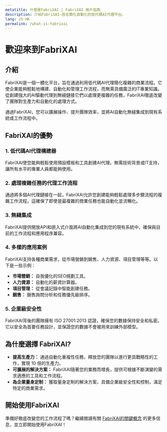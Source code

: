 ```yaml
---
metatitle: 什麼是FabriXAI | FabriXAI 用戶指南
description: 介紹FabriXAI—旨在簡化自動化的低代碼AI代理平台。
lang: zh-HK
permalink: /what-is-fabrixai
---
```


# 歡迎來到FabriXAI

## 介紹
FabriXAI是一個一體化平台，旨在通過利用低代碼AI代理簡化複雜的商業流程。它使企業能夠輕鬆地構建、自動化和管理工作流程，而無需具備廣泛的IT專業知識。從創建強大的AI驅動代理到無縫鏈接它們以處理更複雜的任務，FabriXAI徹底改變了團隊對生產力和自動化的處理方式。

通過FabriXAI，您可以擴展操作、提升團隊效率，並將AI自動化無縫集成到現有系統或工作流程中。

## FabriXAI的優勢

### 1. **低代碼AI代理構建器**  
FabriXAI使您能夠輕鬆使用預設模板和工具創建AI代理。無需技術背景或IT支持，讓所有水平的專業人員都能夠使用。

### 2. **處理複雜任務的代理工作流程**  
通過將多個AI代理鏈接在一起，FabriXAI允許您創建能夠輕鬆處理多步驟流程的複雜工作流程。這確保了即使是最複雜的商業任務也能自動化並流暢化。

### 3. **無縫集成**  
FabriXAI提供開放API和嵌入式介面將AI自動化集成到您的現有系統中，確保與目前的工作流程和應用程序兼容。

### 4. **多樣的應用案例**  
FabriXAI支持各種商業需求，從市場營銷到銷售、人力資源、項目管理等等。以下是一些示例：  
- **市場營銷：** 自我優化的SEO規劃工具。  
- **人力資源：** 自動化的薪資計算器。  
- **項目管理：** 從會議記錄中智能創建任務。  
- **銷售：** 銷售詢問分析和任務優先級排序。  

### 5. **企業級安全性**  
FabriXAI背後的團隊擁有 ISO 27001:2013 認證，確保您的數據保持安全和私密。它以安全為首要任務設計，並保證您的數據不會被用來訓練外部模型。

## 為什麼選擇 FabriXAI?  
- **提高生產力：** 通過自動化重複性任務，釋放您的團隊以進行更具戰略性的工作，實現 10 倍的生產力。  
- **可擴展的解決方案：** FabriXAI隨著您的業務而增長，提供可根據不斷演變的需求適應的工具和工作流程。  
- **為企業量身定制：** 獲取量身定制的解決方案，具備企業級安全性和控制，滿足特定的商業需求。  

## 開始使用FabriXAI  
準備好徹底改變您的工作流程了嗎？繼續閱讀有關 [FabriXAI的關鍵概念](/zh-hk/key-concepts) 的更多信息，並立即開始使用FabriXAI！